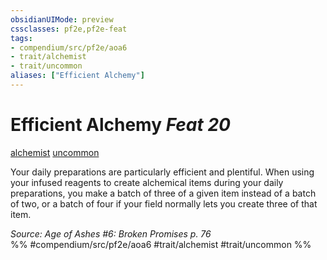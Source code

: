 ```yaml
---
obsidianUIMode: preview
cssclasses: pf2e,pf2e-feat
tags:
- compendium/src/pf2e/aoa6
- trait/alchemist
- trait/uncommon
aliases: ["Efficient Alchemy"]
---
```

# Efficient Alchemy  *Feat 20*  
[alchemist](rules/traits/alchemist.md "Alchemist Class Trait")  [uncommon](rules/traits/uncommon.md "Uncommon Rarity Trait")  


Your daily preparations are particularly efficient and plentiful. When using your infused reagents to create alchemical items during your daily preparations, you make a batch of three of a given item instead of a batch of two, or a batch of four if your field normally lets you create three of that item.

*Source: Age of Ashes #6: Broken Promises p. 76*  
%% #compendium/src/pf2e/aoa6 #trait/alchemist #trait/uncommon %%